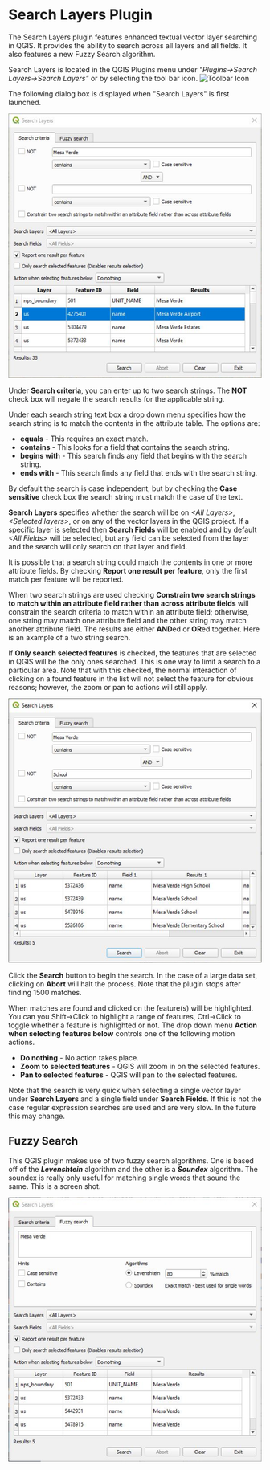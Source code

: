 # Search Layers Plugin

The Search Layers plugin features enhanced textual vector layer searching in QGIS. It provides the ability to search across all layers and all fields. It also features a new Fuzzy Search algorithm.

Search Layers is located in the QGIS Plugins menu under *"Plugins->Search Layers->Search Layers"* or by selecting the tool bar icon. ![Toolbar Icon](icon.png)

The following dialog box is displayed when "Search Layers" is first launched.

![Search Layers Dialog](doc/layersearch.jpg)

Under **Search criteria**, you can enter up to two search strings. The **NOT** check box will negate the search results for the applicable string.

Under each search string text box a drop down menu specifies how the search string is to match the contents in the attribute table. The options are: 

* **equals** - This requires an exact match.
* **contains** - This looks for a field that contains the search string.
* **begins with** - This search finds any field that begins with the search string.
* **ends with** - This search finds any field that ends with the search string.

By default the search is case independent, but by checking the **Case sensitive** check box the search string must match the case of the text.

**Search Layers** specifies whether the search will be on *&lt;All Layers&gt;*, *&lt;Selected layers&gt;*, or on any of the vector layers in the QGIS project. If a specific layer is selected then **Search Fields** will be enabled and by default *&lt;All Fields&gt;* will be selected, but any field can be selected from the layer and the search will only search on that layer and field.

It is possible that a search string could match the contents in one or more attribute fields. By checking **Report one result per feature**, only the first match per feature will be reported.

When two search strings are used checking **Constrain two search strings to match within an attribute field rather than across attribute fields** will constrain the search criteria to match within an attribute field; otherwise, one string may match one attribute field and the other string may match another attribute field. The results are either **AND**ed or **OR**ed together. Here is an axample of a two string search.

If **Only search selected features** is checked, the features that are selected in QGIS will be the only ones searched. This is one way to limit a search to a particular area. Note that with this checked, the normal interaction of clicking on a found feature in the list will not select the feature for obvious reasons; however, the zoom or pan to actions will still apply.

![Search Layers Dialog](doc/layersearch2.jpg)

Click  the **Search** button to begin the search. In the case of a large data set, clicking on **Abort** will halt the process. Note that the plugin stops after finding 1500 matches.

When matches are found and clicked on the feature(s) will be highlighted. You can you Shift->Click to highlight a range of features, Ctrl->Click to toggle whether a feature is highlighted or not. The drop down menu **Action when selecting features below** controls one of the following motion actions. 

* **Do nothing** - No action takes place.
* **Zoom to selected features** - QGIS will zoom in on the selected features.
* **Pan to selected features** - QGIS will pan to the selected features.

Note that the search is very quick when selecting a single vector layer under **Search Layers** and a single field under **Search Fields**. If this is not the case regular expression searches are used and are very slow. In the future this may change.

## Fuzzy Search

This QGIS plugin makes use of two fuzzy search algorithms. One is based off of the ***Levenshtein*** algorithm and the other is a ***Soundex*** algorithm. The soundex is really only useful for matching single words that sound the same. This is a screen shot.

![Search Layers Dialog](doc/layersearch3.jpg)
